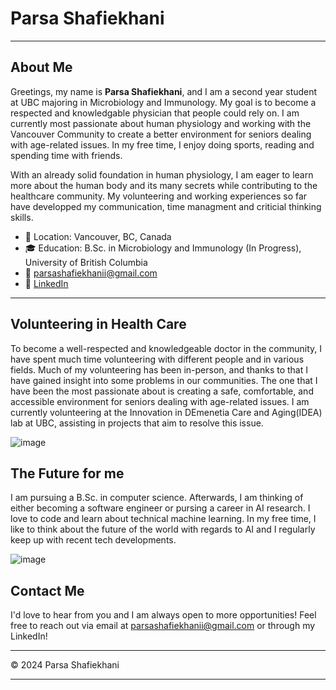 # Parsa Shafiekhani

---

## About Me

Greetings, my name is **Parsa Shafiekhani**, and I am a second year student at UBC majoring in Microbiology and Immunology. My goal is to become a respected and knowledgable physician that people could rely on. I am currently most passionate about human physiology and working with the Vancouver Community to create a better environment for seniors dealing with age-related issues. In my free time, I enjoy doing sports, reading and spending time with friends.

With an already solid foundation in human physiology, I am eager to learn more about the human body and its many secrets while contributing to the healthcare community. My volunteering and working experiences so far have developped my communication, time managment and criticial thinking skills.


- 📍 Location: Vancouver, BC, Canada
- 🎓 Education: B.Sc. in Microbiology and Immunology (In Progress), University of British Columbia
- 📧 parsashafiekhanii@gmail.com
- 💼 [LinkedIn](https://www.linkedin.com/in/parsa-shafiekhani)


---

## Volunteering in Health Care 

To become a well-respected and knowledgeable doctor in the community, I have spent much time volunteering with different people and in various fields. Much of my volunteering has been in-person, and thanks to that I have gained insight into some problems in our communities. The one that I have been the most passionate about is creating a safe, comfortable, and accessible environment for seniors dealing with age-related issues. I am currently volunteering at the Innovation in DEmenetia Care and Aging(IDEA) lab at UBC, assisting in projects that aim to resolve this issue.

![image](https://github.com/user-attachments/assets/e8e5330c-167c-40e6-a319-ca17cb041405)


## The Future for me

I am pursuing a B.Sc. in computer science. Afterwards, I am thinking of either becoming a software engineer or pursing a career in AI research. I love to code and learn about technical machine learning. In my free time, I like to think about the future of the world with regards to AI and I regularly keep up with recent tech developments.

![image](https://github.com/user-attachments/assets/07d4be30-7dfc-4f29-a707-206477da0cc9)


## Contact Me

I'd love to hear from you and I am always open to more opportunities! Feel free to reach out via email at parsashafiekhanii@gmail.com or through my LinkedIn!


---

© 2024 Parsa Shafiekhani

---

